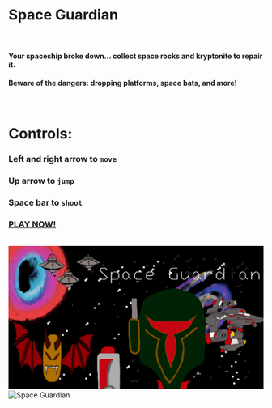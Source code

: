 # **Space Guardian**
&nbsp;
#### Your spaceship broke down... collect space rocks and kryptonite to repair it.
#### Beware of the dangers: dropping platforms, space bats, and more!
&nbsp;  
# Controls:
### **Left** and **right arrow** to ```move```
### **Up arrow** to ```jump```
### **Space bar** to ```shoot```
### [PLAY NOW!](https://leongrund.github.io/PlatformController/)
&nbsp;  
![Space Guardian](space-guardian-start-screen.jpeg)
![Space Guardian](space-guardian-start-play.jpeg)
